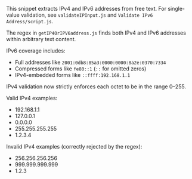 This snippet extracts IPv4 and IPv6 addresses from free text. For single-value validation, see `validateIPInput.js` and `Validate IPv6 Address/script.js`.

The regex in `getIP4OrIPV6address.js` finds both IPv4 and IPv6 addresses within arbitrary text content.

IPv6 coverage includes:
- Full addresses like `2001:0db8:85a3:0000:0000:8a2e:0370:7334`
- Compressed forms like `fe80::1` (`::` for omitted zeros)
- IPv4-embedded forms like `::ffff:192.168.1.1`

IPv4 validation now strictly enforces each octet to be in the range 0–255.

Valid IPv4 examples:

- 192.168.1.1
- 127.0.0.1
- 0.0.0.0
- 255.255.255.255
- 1.2.3.4

Invalid IPv4 examples (correctly rejected by the regex):

- 256.256.256.256
- 999.999.999.999
- 1.2.3
